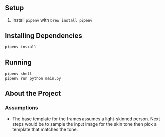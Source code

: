 ## Setup

1. Install `pipenv` with `brew install pipenv`


## Installing Dependencies

```sh
pipenv install
```

## Running

```sh
pipenv shell
pipenv run python main.py
```

## About the Project

### Assumptions

- The base template for the frames assumes a light-skinned person. Next steps would be to sample the input image for the skin tone then pick a template that matches the tone.
